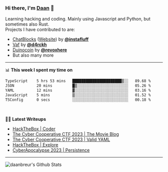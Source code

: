 
### Hi there, I'm [Daan][website] 👋

Learning hacking and coding. Mainly using Javascript and Python, but sometimes also Rust. </br>
Projects I have contributed to are:
- [ChatBlocks][chatblocksCode] ([Website][chatblocksProd]) by **[@instafluff](https://github.com/instafluff)**
- [Vaf](https://github.com/d4rckh/vaf) by **[@d4rckh](https://github.com/d4rckh)**
- [Duinocoin](https://github.com/revoxhere/duino-coin) by **[@revoxhere](https://github.com/revoxhere)**
- But also many more


---

📊 **This week I spent my time on**
<!--START_SECTION:waka-->

```txt
TypeScript    5 hrs 53 mins   ██████████████████████▒░░   89.68 %
JSON          20 mins         █▒░░░░░░░░░░░░░░░░░░░░░░░   05.26 %
YAML          12 mins         ▓░░░░░░░░░░░░░░░░░░░░░░░░   03.16 %
JavaScript    5 mins          ▒░░░░░░░░░░░░░░░░░░░░░░░░   01.52 %
TSConfig      0 secs          ░░░░░░░░░░░░░░░░░░░░░░░░░   00.18 %
```

<!--END_SECTION:waka-->

<br />

🐱‍💻 **Latest Writeups**
<!-- WRITEUP:START -->
- [HackTheBox | Coder](https://blog.duckz.org/post/htb-Coder/)
- [The Cyber Cooperative CTF 2023 | The Movie Blog](https://blog.duckz.org/post/cybercooperative2023-MovieBlog/)
- [The Cyber Cooperative CTF 2023 | Valid YAML](https://blog.duckz.org/post/cybercooperative2023-ValidYaml/)
- [HackTheBox | Explore](https://blog.duckz.org/post/htb-Explore/)
- [CyberApocalypse 2023 | Persistence](https://blog.daanbreur.systems/post/CA2023-Persistence/)
<!-- WRITEUP:END -->

---

<img align="left" alt="daanbreur's Github Stats" src="https://github-readme-stats.vercel.app/api?username=daanbreur&show_icons=true&hide_border=true" />

[website]: https://daanbreur.systems
[blog]: https://blog.daanbreur.systems
[twitter]: https://twitter.com/portaalg
[twitch]: https://twitch.tv/portaalgaming
[youtube]: https://youtube.com/channel/UCGWs9foruVqIoEf2sLBfJAg
[devto]: https://dev.to/daanbreur

[instafluff]: http://github.com/Instafluff
[chatblocksProd]: https://instafluff.tv/ChatBlocks
[chatblocksCode]: https://github.com/instafluff/ChatBlocks
